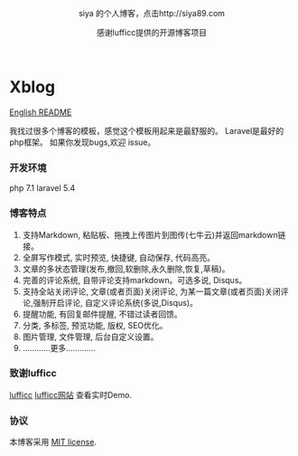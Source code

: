 <p align="center">siya 的个人博客，点击http://siya89.com </p>
<p align="center">感谢lufficc提供的开源博客项目 </p>
<br>

# Xblog

[English README](README.md)

我找过很多个博客的模板，感觉这个模板用起来是最舒服的。
Laravel是最好的php框架。
如果你发现bugs,欢迎 issue。

### 开发环境
php 7.1
laravel 5.4

### 博客特点

1. 支持Markdown, 粘贴板、拖拽上传图片到图传(七牛云)并返回markdown链接。
1. 全屏写作模式, 实时预览, 快捷键, 自动保存, 代码高亮。
1. 文章的多状态管理(发布,撤回,软删除,永久删除,恢复,草稿)。
1. 完善的评论系统, 自带评论支持markdown。可选多说, Disqus。
1. 支持全站关闭评论, 文章(或者页面)关闭评论, 为某一篇文章(或者页面)关闭评论,强制开启评论, 自定义评论系统(多说,Disqus)。
1. 提醒功能, 有回复邮件提醒, 不错过读者回馈。
1. 分类, 多标签, 预览功能, 版权, SEO优化。
1. 图片管理, 文件管理, 后台自定义设置。
1. ............更多.............

### 致谢lufficc

[lufficc](https://github.com/lufficc/Xblog)
[lufficc网站](https://lufficc.com) 查看实时Demo.

### 协议

本博客采用  [MIT license](http://opensource.org/licenses/MIT).
